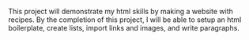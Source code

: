 This project will demonstrate my html skills by making a website with recipes.
By the completion of this project, I will be able to setup an html boilerplate,
create lists, import links and images, and write paragraphs.
